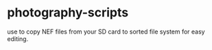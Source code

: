 # photography-scripts
use to copy NEF files from your SD card to sorted file system for easy editing.